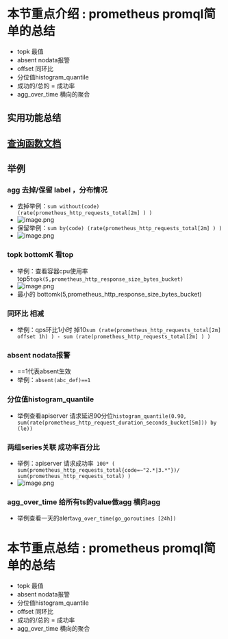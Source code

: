 # 本节重点介绍 : prometheus promql简单的总结

- topk  最值
- absent nodata报警
- offset 同环比
- 分位值histogram_quantile
- 成功的/总的 = 成功率
- agg_over_time 横向的聚合

## 实用功能总结

## [查询函数文档](https://prometheus.io/docs/prometheus/latest/querying/functions/)

## 举例

### agg 去掉/保留 label ，分布情况

- 去掉举例：``sum without(code) (rate(prometheus_http_requests_total[2m] ) )``
- ![image.png](http://jutibolg.oss-cn-shenzhen.aliyuncs.com/908/1628937782000/bbfb0bba063e498980ded4e1931e1200.png)
- 保留举例：``sum by(code) (rate(prometheus_http_requests_total[2m] ) )  ``
- ![image.png](http://jutibolg.oss-cn-shenzhen.aliyuncs.com/908/1628937782000/e26e25662ff644289c41523e627aff4d.png)

### topk bottomK 看top

- 举例：查看容器cpu使用率top5``topk(5,prometheus_http_response_size_bytes_bucket)``
- ![image.png](http://jutibolg.oss-cn-shenzhen.aliyuncs.com/908/1628937782000/32104a28a35d4ccf9783aa8e4937ed7c.png)
- 最小的 bottomk(5,prometheus_http_response_size_bytes_bucket)

### 同环比 相减

- 举例：qps环比1小时 掉10``sum (rate(prometheus_http_requests_total[2m] offset 1h) ) - sum (rate(prometheus_http_requests_total[2m] ) )   ``

### absent nodata报警

- ==1代表absent生效
- 举例：``absent(abc_def)==1``

### 分位值histogram_quantile

- 举例查看apiserver 请求延迟90分位``histogram_quantile(0.90, sum(rate(prometheus_http_request_duration_seconds_bucket[5m])) by (le))``

### 两组series关联  成功率百分比

- 举例：apiserver 请求成功率`` 100* ( sum(prometheus_http_requests_total{code=~"2.*|3.*"})/  sum(prometheus_http_requests_total) )``
- ![image.png](http://jutibolg.oss-cn-shenzhen.aliyuncs.com/908/1628937782000/5c72528935a84595a8340cafc1a95b15.png)

### agg_over_time 给所有ts的value做agg 横向agg

- 举例查看一天的alert``avg_over_time(go_goroutines [24h])``

# 本节重点总结 : prometheus promql简单的总结

- topk  最值
- absent nodata报警
- 分位值histogram_quantile
- offset 同环比
- 成功的/总的 = 成功率
- agg_over_time 横向的聚合